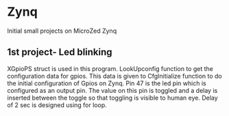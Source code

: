 # Zynq
Initial small projects on MicroZed Zynq

1st project- Led blinking
--------------------------
XGpioPS struct is used in this program.
LookUpconfig function to get the configuration data for gpios. This data is given to CfgInitialize function to do the initial configuration of Gpios on Zynq.
Pin 47 is the led pin which is configured as an output pin. The value on this pin is toggled and a delay is inserted between the toggle so that toggling is visible to human eye. Delay of 2 sec is designed using for loop.

